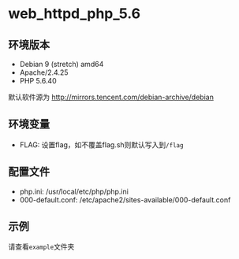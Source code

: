 # web_httpd_php_5.6

## 环境版本

- Debian 9 (stretch) amd64
- Apache/2.4.25
- PHP 5.6.40

默认软件源为 http://mirrors.tencent.com/debian-archive/debian

## 环境变量

- FLAG: 设置flag，如不覆盖flag.sh则默认写入到`/flag`

## 配置文件

- php.ini: /usr/local/etc/php/php.ini
- 000-default.conf: /etc/apache2/sites-available/000-default.conf

## 示例

请查看`example`文件夹

